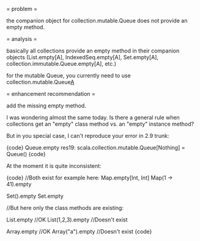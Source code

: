= problem =

the companion object for collection.mutable.Queue does not provide an empty method.

= analysis =

basically all collections provide an empty method in their companion objects (List.empty[A], IndexedSeq.empty[A], Set.empty[A], collection.immutable.Queue.empty[A], etc.)

for the mutable Queue, you currently need to use collection.mutable.Queue[A]()

= enhancement recommendation =

add the missing empty method.

I was wondering almost the same today. Is there a general rule when collections get an "empty" class method vs. an "empty" instance method?

But in you special case, I can't reproduce your error in 2.9 trunk:

{code}
Queue.empty
res19: scala.collection.mutable.Queue[Nothing] = Queue()
{code}

At the moment it is quite inconsistent:

{code}
//Both exist for example here:
Map.empty[Int, Int]
Map(1 -> 41).empty

Set().empty
Set.empty

//But here only the class methods are existing:

List.empty        //OK
List(1,2,3).empty //Doesn't exist

Array.empty       //OK
Array("a").empty  //Doesn't exist
{code}
